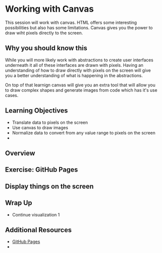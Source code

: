# Working with Canvas

This session will work with canvas. HTML offers some interesting possibilities but also has some limitations. Canvas gives you the power to draw wiht pixels directly to the screen. 

## Why you should know this 

While you will more likely work with abstractions to create user interfaces underneath it all of these interfaces are drawn with pixels. Having an understanding of how to draw directly with pixels on the screen will give you a better understanding of what is happening in the abstractions. 

On top of that learnign canvas will give you an extra tool that will allow you to draw complex shapes and generate images from code which has it's use cases. 

## Learning Objectives

- Translate data to pixels on the screen
- Use canvas to draw images
- Normalize data to convert from any value range to pixels on the screen
- 

## Overview 


## Exercise: GitHub Pages



## Display things on the screen


## Wrap Up 

- Continue visualization 1

## Additional Resources

- [GitHub Pages](https://pages.github.com)
- []()
